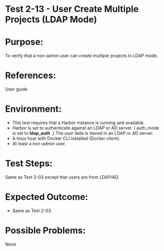 Test 2-13 - User Create Multiple Projects (LDAP Mode)
=======

# Purpose:

To verify that a non-admin user can create multiple projects in LDAP mode.

# References:
User guide

# Environment:
* This test requires that a Harbor instance is running and available.
* Harbor is set to authenticate against an LDAP or AD server. ( auth_mode is set to **ldap_auth** .) The user data is stored in an LDAP or AD server.
* A linux host with Docker CLI installed (Docker client).
* At least a non-admin user.

# Test Steps:

Same as Test 2-03 except that users are from LDAP/AD.

# Expected Outcome:
* Same as Test 2-03.

# Possible Problems:
None